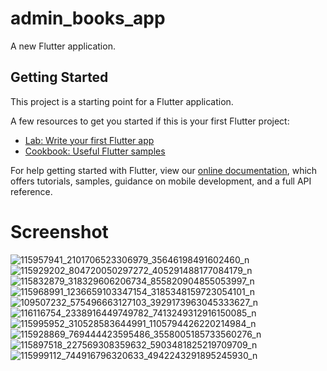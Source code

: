 # admin_books_app

A new Flutter application.

## Getting Started

This project is a starting point for a Flutter application.

A few resources to get you started if this is your first Flutter project:

- [Lab: Write your first Flutter app](https://flutter.dev/docs/get-started/codelab)
- [Cookbook: Useful Flutter samples](https://flutter.dev/docs/cookbook)

For help getting started with Flutter, view our
[online documentation](https://flutter.dev/docs), which offers tutorials,
samples, guidance on mobile development, and a full API reference.

# Screenshot
![115957941_2101706523306979_35646198491602460_n](https://user-images.githubusercontent.com/45823921/88440475-391e5100-ce38-11ea-8681-96370e171674.jpg)
![115929202_804720050297272_405291488177084179_n](https://user-images.githubusercontent.com/45823921/88440489-45a2a980-ce38-11ea-9743-59baa2214193.jpg)
![115832879_318329606206734_855820904855053997_n](https://user-images.githubusercontent.com/45823921/88440506-5521f280-ce38-11ea-8000-5da75b2f100a.jpg)
![115968991_1236659103347154_3185348159723054101_n](https://user-images.githubusercontent.com/45823921/88440529-6834c280-ce38-11ea-81a7-988aa93e66b2.jpg)
![109507232_575496663127103_3929173963045333627_n](https://user-images.githubusercontent.com/45823921/89196397-57bcde80-d5d4-11ea-8902-abf52222325a.jpg)
![116116754_2338916449749782_7413249312916150085_n](https://user-images.githubusercontent.com/45823921/88440548-7e428300-ce38-11ea-94c3-69f28722d65b.jpg)
![115995952_310528583644991_1105794426220214984_n](https://user-images.githubusercontent.com/45823921/88440561-8b5f7200-ce38-11ea-9250-25fbc1aaca7b.jpg)
![115928869_769444423595486_3558005185733560276_n](https://user-images.githubusercontent.com/45823921/88440581-97e3ca80-ce38-11ea-9058-35ea489539f2.jpg)
![115897518_227569308359632_5903481825219709709_n](https://user-images.githubusercontent.com/45823921/88440613-b34ed580-ce38-11ea-8ee9-d9b75284b872.jpg)
![115999112_744916796320633_4942243291895245930_n](https://user-images.githubusercontent.com/45823921/88440621-c2358800-ce38-11ea-9e6d-d39d6db93aec.jpg)
